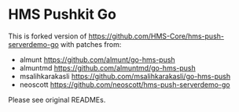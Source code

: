 # HMS Pushkit Go

This is forked version of https://github.com/HMS-Core/hms-push-serverdemo-go with patches from:

* almunt	https://github.com/almunt/go-hms-push
* almuntmd	https://github.com/almuntmd/go-hms-push
* msalihkarakasli	https://github.com/msalihkarakasli/go-hms-push
* neoscott	https://github.com/neoscott/hms-push-serverdemo-go

Please see original READMEs.
